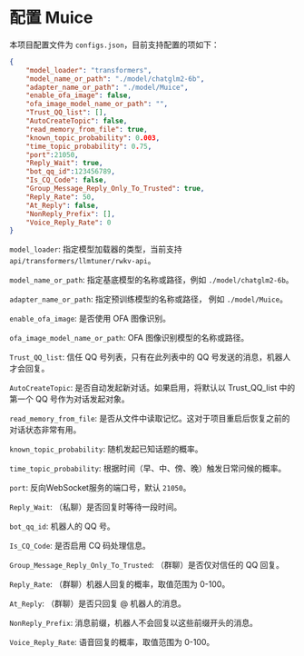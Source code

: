 # 配置 Muice

本项目配置文件为 `configs.json`，目前支持配置的项如下：

```json
{
    "model_loader": "transformers",
    "model_name_or_path": "./model/chatglm2-6b",
    "adapter_name_or_path": "./model/Muice",
    "enable_ofa_image": false,
    "ofa_image_model_name_or_path": "",
    "Trust_QQ_list": [],
    "AutoCreateTopic": false,
    "read_memory_from_file": true,
    "known_topic_probability": 0.003,
    "time_topic_probability": 0.75,
    "port":21050,
    "Reply_Wait": true,
    "bot_qq_id":123456789,
    "Is_CQ_Code": false,
    "Group_Message_Reply_Only_To_Trusted": true,
    "Reply_Rate": 50,
    "At_Reply": false,
    "NonReply_Prefix": [],
    "Voice_Reply_Rate": 0
}
```

`model_loader`: 指定模型加载器的类型，当前支持 `api/transformers/llmtuner/rwkv-api`。

`model_name_or_path`: 指定基底模型的名称或路径，例如 `./model/chatglm2-6b`。

`adapter_name_or_path`: 指定预训练模型的名称或路径， 例如 `./model/Muice`。

`enable_ofa_image`: 是否使用 OFA 图像识别。

`ofa_image_model_name_or_path`: OFA 图像识别模型的名称或路径。

`Trust_QQ_list`: 信任 QQ 号列表，只有在此列表中的 QQ 号发送的消息，机器人才会回复。

`AutoCreateTopic`: 是否自动发起新对话。如果启用，将默认以 Trust_QQ_list 中的第一个 QQ 号作为对话发起对象。

`read_memory_from_file`: 是否从文件中读取记忆。这对于项目重启后恢复之前的对话状态非常有用。

`known_topic_probability`: 随机发起已知话题的概率。

`time_topic_probability`: 根据时间（早、中、傍、晚）触发日常问候的概率。

`port`: 反向WebSocket服务的端口号，默认 `21050`。

`Reply_Wait`: （私聊）是否回复时等待一段时间。

`bot_qq_id`: 机器人的 QQ 号。

`Is_CQ_Code`: 是否启用 CQ 码处理信息。

`Group_Message_Reply_Only_To_Trusted`: （群聊）是否仅对信任的 QQ 回复。

`Reply_Rate`: （群聊）机器人回复的概率，取值范围为 0-100。

`At_Reply`: （群聊）是否只回复 @ 机器人的消息。

`NonReply_Prefix`: 消息前缀，机器人不会回复以这些前缀开头的消息。

`Voice_Reply_Rate`: 语音回复的概率，取值范围为 0-100。
